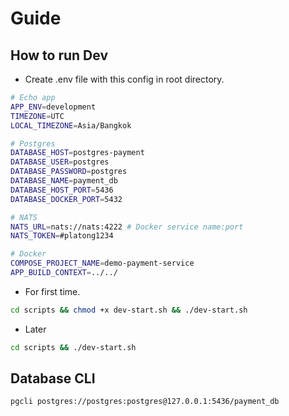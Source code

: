 # Guide

## How to run Dev

- Create .env file with this config in root directory.

```bash
# Echo app
APP_ENV=development
TIMEZONE=UTC
LOCAL_TIMEZONE=Asia/Bangkok

# Postgres
DATABASE_HOST=postgres-payment
DATABASE_USER=postgres
DATABASE_PASSWORD=postgres
DATABASE_NAME=payment_db
DATABASE_HOST_PORT=5436
DATABASE_DOCKER_PORT=5432

# NATS
NATS_URL=nats://nats:4222 # Docker service name:port
NATS_TOKEN=#platong1234

# Docker
COMPOSE_PROJECT_NAME=demo-payment-service
APP_BUILD_CONTEXT=../../
```

- For first time.

```bash
cd scripts && chmod +x dev-start.sh && ./dev-start.sh
```

- Later

```bash
cd scripts && ./dev-start.sh
```

## Database CLI

```bash
pgcli postgres://postgres:postgres@127.0.0.1:5436/payment_db
```
